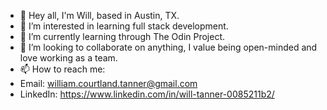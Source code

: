 - 👋 Hey all, I'm Will, based in Austin, TX.
- 👀 I’m interested in learning full stack development.
- 🌱 I’m currently learning through The Odin Project.
- 💞️ I’m looking to collaborate on anything, I value being open-minded and love working as a team.
- 📫 How to reach me: 
- Email: william.courtland.tanner@gmail.com
- LinkedIn: https://www.linkedin.com/in/will-tanner-0085211b2/

<!---
IronWill2k/IronWill2k is a ✨ special ✨ repository because its `README.md` (this file) appears on your GitHub profile.
You can click the Preview link to take a look at your changes.
--->
